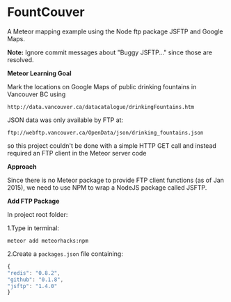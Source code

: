 # FountCouver

A Meteor mapping example using the Node ftp package JSFTP and Google Maps.

**Note:** Ignore commit messages about "Buggy JSFTP..." since those are resolved.

**Meteor Learning Goal**
 
Mark the locations on Google Maps of public drinking fountains in Vancouver BC using

    http://data.vancouver.ca/datacatalogue/drinkingFountains.htm

JSON data was only available by FTP at: 

    ftp://webftp.vancouver.ca/OpenData/json/drinking_fountains.json

so this project couldn't be done with a simple HTTP GET call and instead required an FTP client in the Meteor server code

**Approach**
  
  Since there is no Meteor package to provide FTP client functions (as of Jan 2015), 
  we need to use NPM to wrap a NodeJS package called JSFTP.

**Add FTP Package**

In project root folder:

1.Type in terminal: 
```
meteor add meteorhacks:npm
```
2.Create a ```packages.json``` file containing:
```javascript
{
"redis": "0.8.2",
"github": "0.1.8",
"jsftp": "1.4.0"
}
```

